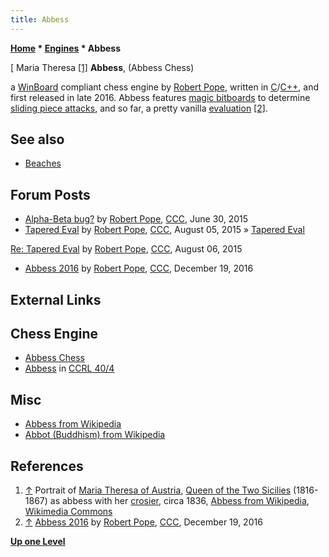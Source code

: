 ```yaml
---
title: Abbess
---
```

**[Home](Home "Home") * [Engines](Engines "Engines") * Abbess**

\[ Maria Theresa <a id="cite-note-1" href="#cite-ref-1">[1]</a>
**Abbess**, (Abbess Chess)

a [WinBoard](WinBoard "WinBoard") compliant chess engine by [Robert Pope](Robert_Pope "Robert Pope"), written in [C](C "C")/[C++](Cpp "Cpp"), and first released in late 2016.
Abbess features [magic bitboards](Magic_Bitboards "Magic Bitboards") to determine [sliding piece attacks](Sliding_Piece_Attacks "Sliding Piece Attacks"), and so far, a pretty vanilla [evaluation](Evaluation "Evaluation") <a id="cite-note-2" href="#cite-ref-2">[2]</a>.

## See also

- [Beaches](Beaches "Beaches")

## Forum Posts

- [Alpha-Beta bug?](http://www.talkchess.com/forum/viewtopic.php?t=56830) by [Robert Pope](Robert_Pope "Robert Pope"), [CCC](CCC "CCC"), June 30, 2015
- [Tapered Eval](http://www.talkchess.com/forum/viewtopic.php?t=57181) by [Robert Pope](Robert_Pope "Robert Pope"), [CCC](CCC "CCC"), August 05, 2015 » [Tapered Eval](Tapered_Eval "Tapered Eval")

[Re: Tapered Eval](http://www.talkchess.com/forum/viewtopic.php?t=57181&start=8) by [Robert Pope](Robert_Pope "Robert Pope"), [CCC](CCC "CCC"), August 06, 2015

- [Abbess 2016](http://www.talkchess.com/forum/viewtopic.php?t=62528) by [Robert Pope](Robert_Pope "Robert Pope"), [CCC](CCC "CCC"), December 19, 2016

## External Links

## Chess Engine

- [Abbess Chess](https://sites.google.com/site/abbesschess/)
- [Abbess](http://www.computerchess.org.uk/ccrl/404/cgi/compare_engines.cgi?family=Abbess&print=Rating+list&print=Results+table&print=LOS+table&print=Ponder+hit+table&print=Eval+difference+table&print=Comopp+gamenum+table&print=Overlap+table&print=Score+with+common+opponents) in [CCRL 40/4](CCRL "CCRL")

## Misc

- [Abbess from Wikipedia](https://en.wikipedia.org/wiki/Abbess)
- [Abbot (Buddhism) from Wikipedia](<https://en.wikipedia.org/wiki/Abbot_(Buddhism)>)

## References

1. <a id="cite-ref-1" href="#cite-note-1">↑</a> Portrait of [Maria Theresa of Austria](<https://en.wikipedia.org/wiki/Maria_Theresa_of_Austria_(1816%E2%80%931867)>), [Queen of the Two Sicilies](https://en.wikipedia.org/wiki/List_of_consorts_of_the_Kingdom_of_the_Two_Sicilies) (1816-1867) as abbess with her [crosier](https://en.wikipedia.org/wiki/Crosier), circa 1836, [Abbess from Wikipedia](https://en.wikipedia.org/wiki/Abbess), [Wikimedia Commons](https://en.wikipedia.org/wiki/Wikimedia_Commons)
1. <a id="cite-ref-2" href="#cite-note-2">↑</a> [Abbess 2016](http://www.talkchess.com/forum/viewtopic.php?t=62528) by [Robert Pope](Robert_Pope "Robert Pope"), [CCC](CCC "CCC"), December 19, 2016

**[Up one Level](Engines "Engines")**

